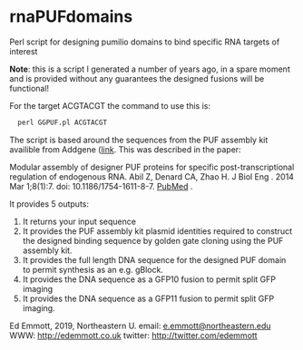 # rnaPUFdomains
Perl script for designing pumilio domains to bind specific RNA targets of interest

**Note**: this is a script I generated a number of years ago, in a spare moment and is provided without any guarantees the designed fusions will be functional!

For the target ACGTACGT the command to use this is:
```perl
  perl GGPUF.pl ACGTACGT
```

The script is based around the sequences from the PUF assembly kit availible from Addgene ([link](https://www.addgene.org/kits/puf-assembly-kit/). This was described in the paper:

Modular assembly of designer PUF proteins for specific post-transcriptional regulation of endogenous RNA. Abil Z, Denard CA, Zhao H. J Biol Eng . 2014 Mar 1;8(1):7. doi: 10.1186/1754-1611-8-7. [PubMed](https://www.ncbi.nlm.nih.gov/pubmed/24581042) .


It provides 5 outputs:
1. It returns your input sequence
2. It provides the PUF assembly kit plasmid identities required to construct the designed binding sequence by golden gate cloning using the PUF assembly kit.
3. It provides the full length DNA sequence for the designed PUF domain to permit synthesis as an e.g. gBlock.
4. It provides the DNA sequence as a GFP10 fusion to permit split GFP imaging
5. It provides the DNA sequence as a GFP11 fusion to permit split GFP imaging.

Ed Emmott, 2019, Northeastern U.
email: e.emmott@northeastern.edu
WWW: http://edemmott.co.uk
twitter: http://twitter.com/edemmott
